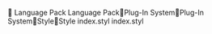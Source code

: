       Language Pack   Language Pack   Plug-In System   Plug-In System   Style   Style
   index.styl
   index.styl